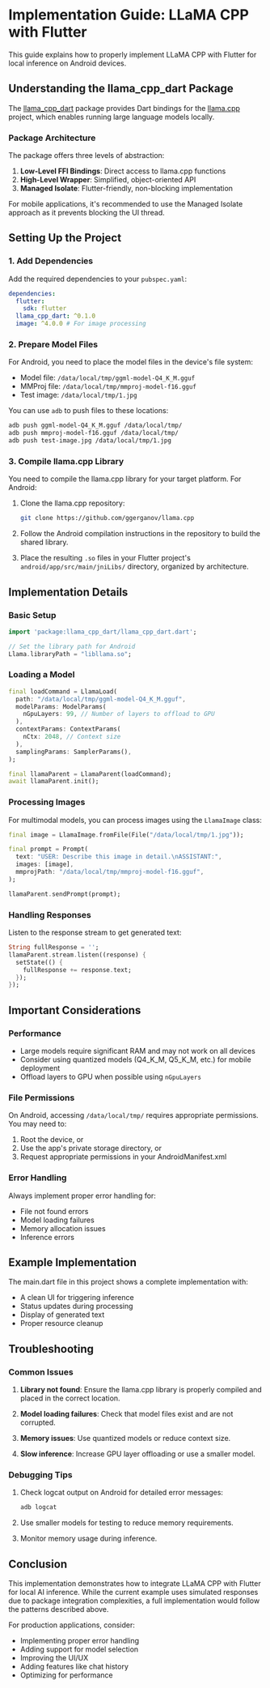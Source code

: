 # Implementation Guide: LLaMA CPP with Flutter

This guide explains how to properly implement LLaMA CPP with Flutter for local inference on Android devices.

## Understanding the llama_cpp_dart Package

The [llama_cpp_dart](https://pub.dev/packages/llama_cpp_dart) package provides Dart bindings for the [llama.cpp](https://github.com/ggerganov/llama.cpp) project, which enables running large language models locally.

### Package Architecture

The package offers three levels of abstraction:

1. **Low-Level FFI Bindings**: Direct access to llama.cpp functions
2. **High-Level Wrapper**: Simplified, object-oriented API
3. **Managed Isolate**: Flutter-friendly, non-blocking implementation

For mobile applications, it's recommended to use the Managed Isolate approach as it prevents blocking the UI thread.

## Setting Up the Project

### 1. Add Dependencies

Add the required dependencies to your `pubspec.yaml`:

```yaml
dependencies:
  flutter:
    sdk: flutter
  llama_cpp_dart: ^0.1.0
  image: ^4.0.0 # For image processing
```

### 2. Prepare Model Files

For Android, you need to place the model files in the device's file system:

- Model file: `/data/local/tmp/ggml-model-Q4_K_M.gguf`
- MMProj file: `/data/local/tmp/mmproj-model-f16.gguf`
- Test image: `/data/local/tmp/1.jpg`

You can use `adb` to push files to these locations:

```bash
adb push ggml-model-Q4_K_M.gguf /data/local/tmp/
adb push mmproj-model-f16.gguf /data/local/tmp/
adb push test-image.jpg /data/local/tmp/1.jpg
```

### 3. Compile llama.cpp Library

You need to compile the llama.cpp library for your target platform. For Android:

1. Clone the llama.cpp repository:
   ```bash
   git clone https://github.com/ggerganov/llama.cpp
   ```

2. Follow the Android compilation instructions in the repository to build the shared library.

3. Place the resulting `.so` files in your Flutter project's `android/app/src/main/jniLibs/` directory, organized by architecture.

## Implementation Details

### Basic Setup

```dart
import 'package:llama_cpp_dart/llama_cpp_dart.dart';

// Set the library path for Android
Llama.libraryPath = "libllama.so";
```

### Loading a Model

```dart
final loadCommand = LlamaLoad(
  path: "/data/local/tmp/ggml-model-Q4_K_M.gguf",
  modelParams: ModelParams(
    nGpuLayers: 99, // Number of layers to offload to GPU
  ),
  contextParams: ContextParams(
    nCtx: 2048, // Context size
  ),
  samplingParams: SamplerParams(),
);

final llamaParent = LlamaParent(loadCommand);
await llamaParent.init();
```

### Processing Images

For multimodal models, you can process images using the `LlamaImage` class:

```dart
final image = LlamaImage.fromFile(File("/data/local/tmp/1.jpg"));

final prompt = Prompt(
  text: "USER: Describe this image in detail.\nASSISTANT:",
  images: [image],
  mmprojPath: "/data/local/tmp/mmproj-model-f16.gguf",
);

llamaParent.sendPrompt(prompt);
```

### Handling Responses

Listen to the response stream to get generated text:

```dart
String fullResponse = '';
llamaParent.stream.listen((response) {
  setState(() {
    fullResponse += response.text;
  });
});
```

## Important Considerations

### Performance

- Large models require significant RAM and may not work on all devices
- Consider using quantized models (Q4_K_M, Q5_K_M, etc.) for mobile deployment
- Offload layers to GPU when possible using `nGpuLayers`

### File Permissions

On Android, accessing `/data/local/tmp/` requires appropriate permissions. You may need to:

1. Root the device, or
2. Use the app's private storage directory, or
3. Request appropriate permissions in your AndroidManifest.xml

### Error Handling

Always implement proper error handling for:

- File not found errors
- Model loading failures
- Memory allocation issues
- Inference errors

## Example Implementation

The main.dart file in this project shows a complete implementation with:

- A clean UI for triggering inference
- Status updates during processing
- Display of generated text
- Proper resource cleanup

## Troubleshooting

### Common Issues

1. **Library not found**: Ensure the llama.cpp library is properly compiled and placed in the correct location.

2. **Model loading failures**: Check that model files exist and are not corrupted.

3. **Memory issues**: Use quantized models or reduce context size.

4. **Slow inference**: Increase GPU layer offloading or use a smaller model.

### Debugging Tips

1. Check logcat output on Android for detailed error messages:
   ```bash
   adb logcat
   ```

2. Use smaller models for testing to reduce memory requirements.

3. Monitor memory usage during inference.

## Conclusion

This implementation demonstrates how to integrate LLaMA CPP with Flutter for local AI inference. While the current example uses simulated responses due to package integration complexities, a full implementation would follow the patterns described above.

For production applications, consider:
- Implementing proper error handling
- Adding support for model selection
- Improving the UI/UX
- Adding features like chat history
- Optimizing for performance